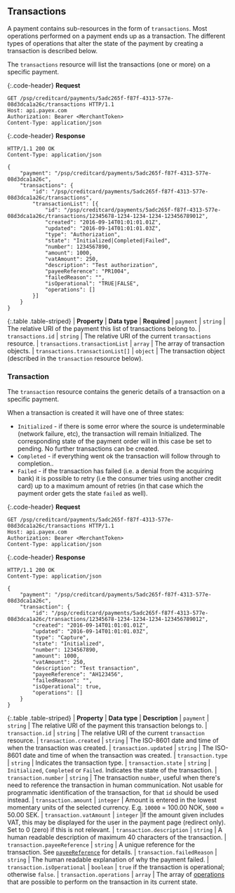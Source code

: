 ## Transactions

A payment contains sub-resources in the form of `transactions`. 
Most operations performed on a payment ends up as a transaction. 
The different types of operations that alter the state of the payment by 
creating a transaction is described below.

The `transactions` resource will list the transactions (one or more) 
on a specific payment.

{:.code-header}
**Request**

```http
GET /psp/creditcard/payments/5adc265f-f87f-4313-577e-08d3dca1a26c/transactions HTTP/1.1
Host: api.payex.com
Authorization: Bearer <MerchantToken>
Content-Type: application/json
```

{:.code-header}
**Response**

```http
HTTP/1.1 200 OK
Content-Type: application/json

{
    "payment": "/psp/creditcard/payments/5adc265f-f87f-4313-577e-08d3dca1a26c",
    "transactions": {
        "id": "/psp/creditcard/payments/5adc265f-f87f-4313-577e-08d3dca1a26c/transactions",
        "transactionList": [{
            "id": "/psp/creditcard/payments/5adc265f-f87f-4313-577e-08d3dca1a26c/transactions/12345678-1234-1234-1234-123456789012",
            "created": "2016-09-14T01:01:01.01Z",
            "updated": "2016-09-14T01:01:01.03Z",
            "type": "Authorization",
            "state": "Initialized|Completed|Failed",
            "number": 1234567890,
            "amount": 1000,
            "vatAmount": 250,
            "description": "Test authorization",
            "payeeReference": "PR1004",
            "failedReason": "",
            "isOperational": "TRUE|FALSE",
            "operations": []
        }]
    }
}
```

{:.table .table-striped}
| **Property** | **Data type** | **Required**
| `payment` | `string` | The relative URI of the payment this list of transactions belong to.
| `transactions.id` | `string` | The relative URI of the current `transactions` resource.
| `transactions.transactionList` | `array` | The array of transaction objects.
| `transactions.transactionList[]` | `object` | The transaction object (described in the `transaction` resource below).

### Transaction

The `transaction` resource contains the generic details of a 
transaction on a specific payment. 

When a transaction is created it will have one of three states:

* `Initialized` - if there is some error where the source is undeterminable 
  (network failure, etc), the transaction will remain Initialized. 
  The corresponding state of the payment order will in this case be set 
  to pending. 
  No further transactions can be created.
* `Completed` - if everything went ok the transaction will follow 
  through to completion..
* `Failed` - if the transaction has failed 
  (i.e. a denial from the acquiring bank) it is possible to retry 
  (i.e the consumer tries using another credit card) up to a maximum amount 
  of retries (in that case which the payment order gets 
  the state `failed` as well). 

{:.code-header}
**Request**

```http
GET /psp/creditcard/payments/5adc265f-f87f-4313-577e-08d3dca1a26c/transactions HTTP/1.1
Host: api.payex.com
Authorization: Bearer <MerchantToken>
Content-Type: application/json
```

{:.code-header}
**Response**

```http
HTTP/1.1 200 OK
Content-Type: application/json

{
    "payment": "/psp/creditcard/payments/5adc265f-f87f-4313-577e-08d3dca1a26c",
    "transaction": {
        "id": "/psp/creditcard/payments/5adc265f-f87f-4313-577e-08d3dca1a26c/transactions/12345678-1234-1234-1234-123456789012",
        "created": "2016-09-14T01:01:01.01Z",
        "updated": "2016-09-14T01:01:01.03Z",
        "type": "Capture",
        "state": "Initialized",
        "number": 1234567890,
        "amount": 1000,
        "vatAmount": 250,
        "description": "Test transaction",
        "payeeReference": "AH123456",
        "failedReason": "",
        "isOperational": true,
        "operations": []
    }
}
```

{:.table .table-striped}
| **Property** | **Data type** | **Description**
| `payment` | `string` | The relative URI of the payment this transaction belongs to.
| `transaction.id` | `string` | The relative URI of the current `transaction` resource.
| `transaction.created` | `string` | The ISO-8601 date and time of when the transaction was created.
| `transaction.updated` | `string` | The ISO-8601 date and time of when the transaction was created.
| `transaction.type` | `string` | Indicates the transaction type.
| `transaction.state` | `string` | `Initialized`, `Completed` or `Failed`. Indicates the state of the transaction.
| `transaction.number` | `string` | The transaction `number`, useful when there's need to reference the transaction in human communication. Not usable for programmatic identification of the transaction, for that `id` should be used instead.
| `transaction.amount` | `integer` | Amount is entered in the lowest momentary units of the selected currency. E.g. `10000` = 100.00 NOK, `5000` = 50.00 SEK.
| `transaction.vatAmount` | `integer` |If the amount given includes VAT, this may be displayed for the user in the payment page (redirect only). Set to 0 (zero) if this is not relevant.
| `transaction.description` | `string` | A human readable description of maximum 40 characters of the transaction.
| `transaction.payeeReference` | `string` | A unique reference for the transaction. See [`payeeReference`][payee-reference] for details.
| `transaction.failedReason` | `string` | The human readable explanation of why the payment failed.
| `transaction.isOperational` | `boolean` | `true` if the transaction is operational; otherwise `false`.
| `transaction.operations` | `array` | The array of [operations][operations] that are possible to perform on the transaction in its current state.

[operations]: #operations
[payee-reference]: #payee-reference
